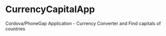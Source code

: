 # CurrencyCapitalApp
Cordova/PhoneGap Application - Currency Converter and Find capitals of countries

